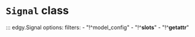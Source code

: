 # **`Signal`** class


::: edgy.Signal
    options:
        filters:
        - "!^model_config"
        - "!^__slots__"
        - "!^__getattr__"
